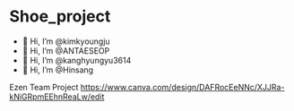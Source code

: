 # Shoe_project

 - 👋 Hi, I’m @kimkyoungju
 - 👋 Hi, I’m @ANTAESEOP
 - 👋 Hi, I’m @kanghyungyu3614
 - 👋 Hi, I’m @Hinsang
 
 Ezen Team Project
 https://www.canva.com/design/DAFRocEeNNc/XJJRa-kNiGRpmEEhnReaLw/edit
